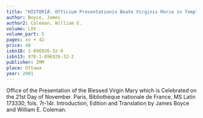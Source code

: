 ```yaml
---
title: "HISTORIÆ: Officium Presentationis Beate Virginis Marie in Templo"
author: Boyce, James
author2: Coleman, William E.
volume: LXV
volume_part: 5
pages: xv + 42
price: 48
isbn10: 1-896926-32-0
isbn13: 978-1-896926-32-2
publisher: IMM
place: Ottawa
year: 2001
---
```

Office of the Presentation of the Blessed Virgin Mary which is Celebrated on the 21st Day of November. Paris, Bibliothèque nationale de France, MS Latin 173330, fols. 7r-14r. Introduction, Edition and Translation by James Boyce and William E. Coleman.
